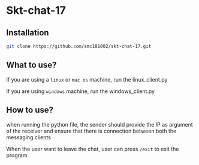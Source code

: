 Skt-chat-17
===========

Installation
------------

```sh
git clone https://github.com/smc181002/skt-chat-17.git
```

What to use?
------------

If you are using a `linux` or `mac os` machine, run the linux_client.py

If you are using `windows` machine, run the windows_client.py

How to use?
-----------

when running the python file, the sender should provide the IP as argument of the
receiver and ensure that there is connection between both the messaging clients

When the user want to leave the chat, user can press `/exit` to exit the program.
